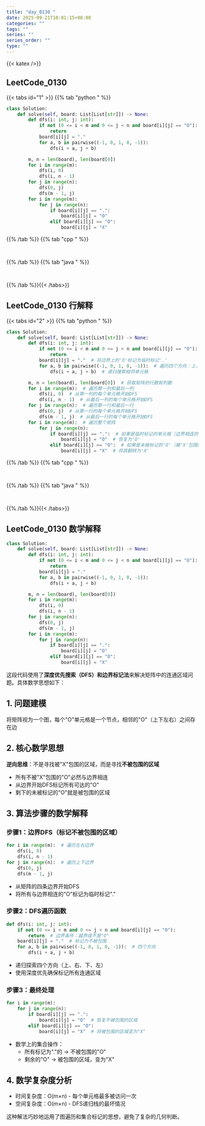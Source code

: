 ```yaml
---
title: "day_0130 "
date: 2025-09-21T10:01:15+08:00
categories: ""
tags: ""
series: ""
series_order: ""
type: ""
---
```


{{< katex />}}


## LeetCode_0130 

{{< tabs id="1" >}}
{{% tab "python " %}}

```python 
class Solution:
    def solve(self, board: List[List[str]]) -> None:
        def dfs(i: int, j: int):
            if not (0 <= i < m and 0 <= j < n and board[i][j] == "O"):
                return
            board[i][j] = "."
            for a, b in pairwise((-1, 0, 1, 0, -1)):
                dfs(i + a, j + b)

        m, n = len(board), len(board[0])
        for i in range(m):
            dfs(i, 0)
            dfs(i, n - 1)
        for j in range(n):
            dfs(0, j)
            dfs(m - 1, j)
        for i in range(m):
            for j in range(n):
                if board[i][j] == ".":
                    board[i][j] = "O"
                elif board[i][j] == "O":
                    board[i][j] = "X" 
```

{{% /tab %}}
{{% tab "cpp " %}}

```cpp 
 
```

{{% /tab %}}
{{% tab "java " %}}

```java 
 
```

{{% /tab %}}{{< /tabs>}}

## LeetCode_0130  行解释

{{< tabs id="2" >}}
{{% tab "python " %}}

```python 
class Solution:
    def solve(self, board: List[List[str]]) -> None:
        def dfs(i: int, j: int):
            if not (0 <= i < m and 0 <= j < n and board[i][j] == "O"):  # 检查边界条件和当前单元格是否为'O'
                return
            board[i][j] = "."  # 将边界上的'O'标记为临时标记'.'
            for a, b in pairwise((-1, 0, 1, 0, -1)):  # 遍历四个方向：上、右、下、左
                dfs(i + a, j + b)  # 递归搜索相邻单元格

        m, n = len(board), len(board[0])  # 获取矩阵的行数和列数
        for i in range(m):  # 遍历第一列和最后一列
            dfs(i, 0)  # 从第一列的每个单元格开始DFS
            dfs(i, n - 1)  # 从最后一列的每个单元格开始DFS
        for j in range(n):  # 遍历第一行和最后一行
            dfs(0, j)  # 从第一行的每个单元格开始DFS
            dfs(m - 1, j)  # 从最后一行的每个单元格开始DFS
        for i in range(m):  # 遍历整个矩阵
            for j in range(n):
                if board[i][j] == ".":  # 如果是临时标记的单元格（边界相连的'O'）
                    board[i][j] = "O"  # 恢复为'O'
                elif board[i][j] == "O":  # 如果是未被标记的'O'（被'X'包围的）
                    board[i][j] = "X"  # 将其翻转为'X'
```

{{% /tab %}}
{{% tab "cpp " %}}

```cpp 
 
```

{{% /tab %}}
{{% tab "java " %}}

```java 
 
```

{{% /tab %}}{{< /tabs>}}

## LeetCode_0130  数学解释

```python 
class Solution:
    def solve(self, board: List[List[str]]) -> None:
        def dfs(i: int, j: int):
            if not (0 <= i < m and 0 <= j < n and board[i][j] == "O"):
                return
            board[i][j] = "."
            for a, b in pairwise((-1, 0, 1, 0, -1)):
                dfs(i + a, j + b)

        m, n = len(board), len(board[0])
        for i in range(m):
            dfs(i, 0)
            dfs(i, n - 1)
        for j in range(n):
            dfs(0, j)
            dfs(m - 1, j)
        for i in range(m):
            for j in range(n):
                if board[i][j] == ".":
                    board[i][j] = "O"
                elif board[i][j] == "O":
                    board[i][j] = "X" 
```


这段代码使用了**深度优先搜索（DFS）**和**边界标记法**来解决矩阵中的连通区域问题。具体数学思想如下：

## 1. 问题建模
将矩阵视为一个图，每个"O"单元格是一个节点，相邻的"O"（上下左右）之间存在边

## 2. 核心数学思想
**逆向思维**：不是寻找被"X"包围的区域，而是寻找**不被包围的区域**

- 所有不被"X"包围的"O"必然与边界相连
- 从边界开始DFS标记所有可达的"O"
- 剩下的未被标记的"O"就是被包围的区域

## 3. 算法步骤的数学解释

### 步骤1：边界DFS（标记不被包围的区域）
```python
for i in range(m):  # 遍历左右边界
    dfs(i, 0)
    dfs(i, n - 1)
for j in range(n):  # 遍历上下边界
    dfs(0, j)
    dfs(m - 1, j)
```
- 从矩阵的四条边界开始DFS
- 将所有与边界相连的"O"标记为临时标记"."

### 步骤2：DFS遍历函数
```python
def dfs(i: int, j: int):
    if not (0 <= i < m and 0 <= j < n and board[i][j] == "O"):
        return  # 边界条件：越界或不是"O"
    board[i][j] = "."  # 标记为不被包围
    for a, b in pairwise((-1, 0, 1, 0, -1)):  # 四个方向
        dfs(i + a, j + b)
```
- 递归探索四个方向（上、右、下、左）
- 使用深度优先确保标记所有连通区域

### 步骤3：最终处理
```python
for i in range(m):
    for j in range(n):
        if board[i][j] == ".":
            board[i][j] = "O"  # 恢复不被包围的区域
        elif board[i][j] == "O":
            board[i][j] = "X"  # 将被包围的区域变为"X"
```
- 数学上的集合操作：
  - 所有标记为"."的 → 不被包围的"O"
  - 剩余的"O" → 被包围的区域，变为"X"

## 4. 数学复杂度分析
- 时间复杂度：O(m×n) - 每个单元格最多被访问一次
- 空间复杂度：O(m×n) - DFS递归栈的最坏情况

这种解法巧妙地运用了图遍历和集合标记的思想，避免了复杂的几何判断。
